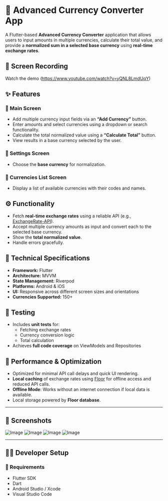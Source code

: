 # 💱 Advanced Currency Converter App

A Flutter-based **Advanced Currency Converter** application that allows users to input amounts in multiple currencies, calculate their total value, and provide a **normalized sum in a selected base currency** using **real-time exchange rates**.

## 📸 Screen Recording
Watch the demo (https://www.youtube.com/watch?v=yQNL8LmdUqY)

## ✨ Features

### 🔹 Main Screen
- Add multiple currency input fields via an **“Add Currency”** button.
- Enter amounts and select currencies using a dropdown or search functionality.
- Calculate the total normalized value using a **“Calculate Total”** button.
- View results in a base currency selected by the user.

### 🔹 Settings Screen
- Choose the **base currency** for normalization.

### 🔹 Currencies List Screen
- Display a list of available currencies with their codes and names.

## ⚙️ Functionality

- Fetch **real-time exchange rates** using a reliable API (e.g., [ExchangeRate-API](https://apilayer.com/marketplace/exchangerates_data-api)).
- Accept multiple currency amounts as input and convert each to the selected base currency.
- Show the **total normalized value**.
- Handle errors gracefully.

## 🧱 Technical Specifications

- **Framework:** Flutter
- **Architecture:** MVVM
- **State Management:** Riverpod
- **Platforms:** Android & iOS
- **UI:** Responsive across different screen sizes and orientations
- **Currencies Supported:** 150+

## 🧪 Testing

- Includes **unit tests** for:
  - Fetching exchange rates
  - Currency conversion logic
  - Total calculation
- Achieves **full code coverage** on ViewModels and Repositories

## 🚀 Performance & Optimization

- Optimized for minimal API call delays and quick UI rendering.
- **Local caching** of exchange rates using [Floor](https://pub.dev/packages/floor) for offline access and reduced API calls.
- **Offline Mode**: Works without an internet connection if local data is available.
- Local storage powered by **Floor database**.

---

## 📸 Screenshots

![Image](https://github.com/user-attachments/assets/6ce99513-32cf-413a-a0f5-848ca83b870f)
![Image](https://github.com/user-attachments/assets/955033a8-7bef-4aff-8134-5df9c07d6153)
![Image](https://github.com/user-attachments/assets/cd3ab51f-d9b7-435d-9ca7-7e9807031ad2)
![Image](https://github.com/user-attachments/assets/ff37cdb2-9a87-4670-85c1-a02e2ad91780)

---

## 🧑‍💻 Developer Setup

### 🔧 Requirements
- Flutter SDK
- Dart
- Android Studio / Xcode
- Visual Studio Code



